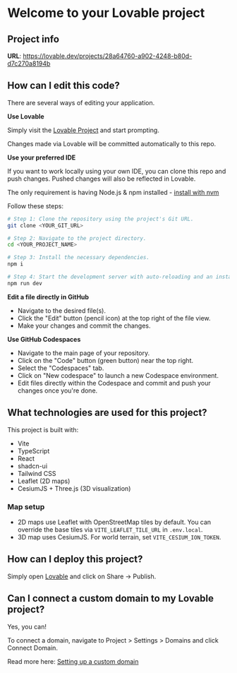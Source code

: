# Welcome to your Lovable project

## Project info

**URL**: https://lovable.dev/projects/28a64760-a902-4248-b80d-d7c270a8194b

## How can I edit this code?

There are several ways of editing your application.

**Use Lovable**

Simply visit the [Lovable Project](https://lovable.dev/projects/28a64760-a902-4248-b80d-d7c270a8194b) and start prompting.

Changes made via Lovable will be committed automatically to this repo.

**Use your preferred IDE**

If you want to work locally using your own IDE, you can clone this repo and push changes. Pushed changes will also be reflected in Lovable.

The only requirement is having Node.js & npm installed - [install with nvm](https://github.com/nvm-sh/nvm#installing-and-updating)

Follow these steps:

```sh
# Step 1: Clone the repository using the project's Git URL.
git clone <YOUR_GIT_URL>

# Step 2: Navigate to the project directory.
cd <YOUR_PROJECT_NAME>

# Step 3: Install the necessary dependencies.
npm i

# Step 4: Start the development server with auto-reloading and an instant preview.
npm run dev
```

**Edit a file directly in GitHub**

- Navigate to the desired file(s).
- Click the "Edit" button (pencil icon) at the top right of the file view.
- Make your changes and commit the changes.

**Use GitHub Codespaces**

- Navigate to the main page of your repository.
- Click on the "Code" button (green button) near the top right.
- Select the "Codespaces" tab.
- Click on "New codespace" to launch a new Codespace environment.
- Edit files directly within the Codespace and commit and push your changes once you're done.

## What technologies are used for this project?

This project is built with:

- Vite
- TypeScript
- React
- shadcn-ui
- Tailwind CSS
- Leaflet (2D maps)
- CesiumJS + Three.js (3D visualization)

### Map setup

- 2D maps use Leaflet with OpenStreetMap tiles by default. You can override the base tiles via `VITE_LEAFLET_TILE_URL` in `.env.local`.
- 3D map uses CesiumJS. For world terrain, set `VITE_CESIUM_ION_TOKEN`.

## How can I deploy this project?

Simply open [Lovable](https://lovable.dev/projects/28a64760-a902-4248-b80d-d7c270a8194b) and click on Share -> Publish.

## Can I connect a custom domain to my Lovable project?

Yes, you can!

To connect a domain, navigate to Project > Settings > Domains and click Connect Domain.

Read more here: [Setting up a custom domain](https://docs.lovable.dev/features/custom-domain#custom-domain)
